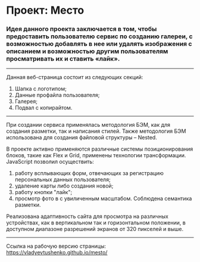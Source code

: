 # Проект: Место

###  Идея данного проекта заключается в том, чтобы предоставить пользователю сервис по созданию галереи, с возможностью добавлять в нее или удалять изображения с описанием и возможностью другим пользователям просматривать их и ставить «лайк».

----
Данная веб-страница состоит из следующих секций:

1. Шапка с логотипом;
2. Данные профайла пользователя;
3. Галерея;
4. Подвал с копирайтом.
---

При создании сервиса применялась методология БЭМ, как для создания разметки, так и написания стилей. Также методология БЭМ использована для создания файловой структуры – Nested.

В проекте активно применяются различные системы позиционирования блоков, такие как Flex и Grid, применены технологии трансформации. JavaScript позволил осуществить:
1. работу всплывающих форм, отвечающих за регистрацию персональных данных пользователя;
2. удаление карты либо создания новой;
3. работу кнопки "лайк";
4. просмотр фото в с увиличенным масштабом. 
Соблюдена семантика разметки. 

Реализована адаптивность сайта для просмотра на различных устройствах, как в вертикальном так и горизонтальном положении, в доступном диапазоне разрешений экранов от 320 пикселей и выше.

---

Ссылка на рабочую версию страницы: https://vladyevtushenko.github.io/mesto/
